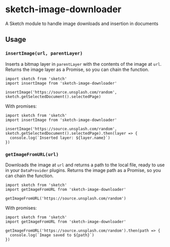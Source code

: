 # sketch-image-downloader

A Sketch module to handle image downloads and insertion in documents

## Usage

### `insertImage(url, parentLayer)`

Inserts a bitmap layer in `parentLayer` with the contents of the image at `url`.
Returns the image layer as a Promise, so you can chain the function.

```
import sketch from 'sketch'
import insertImage from 'sketch-image-downloader'

insertImage('https://source.unsplash.com/random', sketch.getSelectedDocument().selectedPage)
```

With promises:

```
import sketch from 'sketch'
import insertImage from 'sketch-image-downloader'

insertImage('https://source.unsplash.com/random', sketch.getSelectedDocument().selectedPage).then(layer => {
  console.log(`Inserted layer: ${layer.name}`)
})
```

### `getImageFromURL(url)`

Downloads the image at `url` and returns a path to the local file, ready to use in your `DataProvider` plugins.
Returns the image path as a Promise, so you can chain the function.

```
import sketch from 'sketch'
import getImageFromURL from 'sketch-image-downloader'

getImageFromURL('https://source.unsplash.com/random')
```

With promises:

```
import sketch from 'sketch'
import getImageFromURL from 'sketch-image-downloader'

getImageFromURL('https://source.unsplash.com/random').then(path => {
  console.log(`Image saved to ${path}`)
})
```
